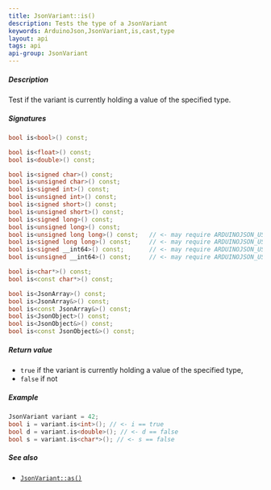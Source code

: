 ```yaml
---
title: JsonVariant::is()
description: Tests the type of a JsonVariant
keywords: ArduinoJson,JsonVariant,is,cast,type
layout: api
tags: api
api-group: JsonVariant
---
```


##### Description

Test if the variant is currently holding a value of the specified type.

##### Signatures

```c++
bool is<bool>() const;

bool is<float>() const;
bool is<double>() const;

bool is<signed char>() const;
bool is<unsigned char>() const;
bool is<signed int>() const;
bool is<unsigned int>() const;
bool is<signed short>() const;
bool is<unsigned short>() const;
bool is<signed long>() const;
bool is<unsigned long>() const;
bool is<unsigned long long>() const;   // <- may require ARDUINOJSON_USE_LONG_LONG
bool is<signed long long>() const;     // <- may require ARDUINOJSON_USE_LONG_LONG
bool is<signed __int64>() const;       // <- may require ARDUINOJSON_USE_INT64
bool is<unsigned __int64>() const;     // <- may require ARDUINOJSON_USE_INT64

bool is<char*>() const;
bool is<const char*>() const;

bool is<JsonArray>() const;
bool is<JsonArray&>() const;
bool is<const JsonArray&>() const;
bool is<JsonObject>() const;
bool is<JsonObject&>() const;
bool is<const JsonObject&>() const;
```

##### Return value

* `true` if the variant is currently holding a value of the specified type,
* `false` if not

##### Example

```c++
JsonVariant variant = 42;
bool i = variant.is<int>(); // <- i == true
bool d = variant.is<double>(); // <- d == false
bool s = variant.is<char*>(); // <- s == false
```

##### See also

* [`JsonVariant::as()`]({{site.baseurl}}/api/jsonvariant/as/)